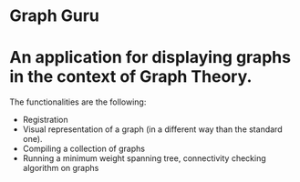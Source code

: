 # Graph Guru

# An application for displaying graphs in the context of Graph Theory.

The functionalities are the following:

- Registration
- Visual representation of a graph (in a different way than the standard one).
- Compiling a collection of graphs
- Running a minimum weight spanning tree, connectivity checking algorithm on graphs
